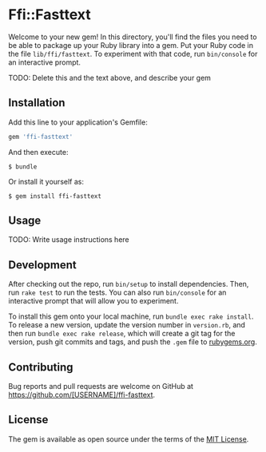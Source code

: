 # Ffi::Fasttext

Welcome to your new gem! In this directory, you'll find the files you need to be able to package up your Ruby library into a gem. Put your Ruby code in the file `lib/ffi/fasttext`. To experiment with that code, run `bin/console` for an interactive prompt.

TODO: Delete this and the text above, and describe your gem

## Installation

Add this line to your application's Gemfile:

```ruby
gem 'ffi-fasttext'
```

And then execute:

    $ bundle

Or install it yourself as:

    $ gem install ffi-fasttext

## Usage

TODO: Write usage instructions here

## Development

After checking out the repo, run `bin/setup` to install dependencies. Then, run `rake test` to run the tests. You can also run `bin/console` for an interactive prompt that will allow you to experiment.

To install this gem onto your local machine, run `bundle exec rake install`. To release a new version, update the version number in `version.rb`, and then run `bundle exec rake release`, which will create a git tag for the version, push git commits and tags, and push the `.gem` file to [rubygems.org](https://rubygems.org).

## Contributing

Bug reports and pull requests are welcome on GitHub at https://github.com/[USERNAME]/ffi-fasttext.

## License

The gem is available as open source under the terms of the [MIT License](https://opensource.org/licenses/MIT).
